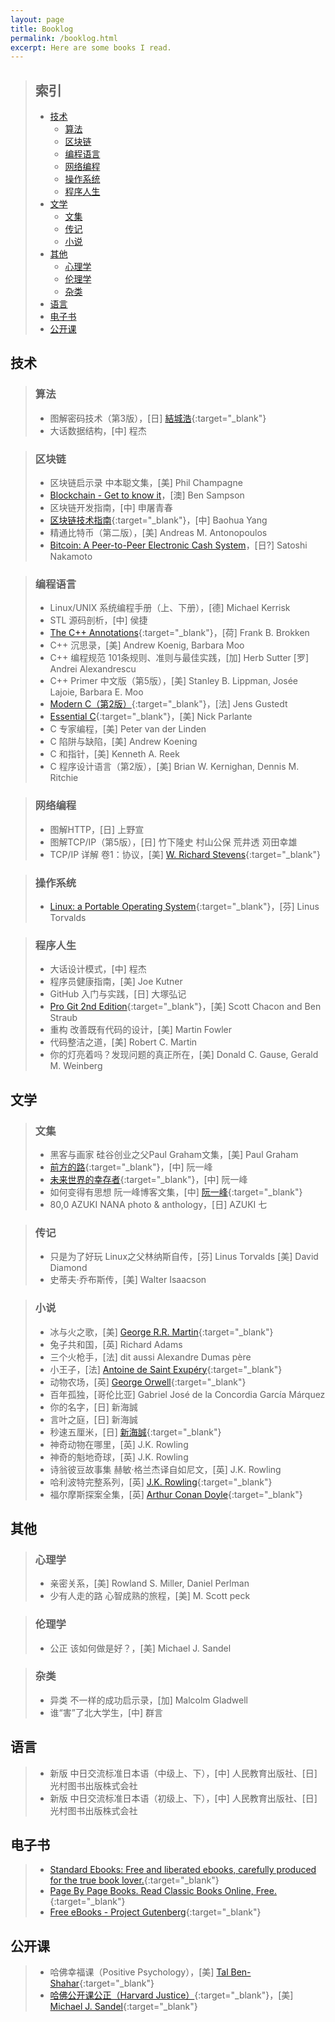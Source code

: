 ```yaml
---
layout: page
title: Booklog
permalink: /booklog.html
excerpt: Here are some books I read.
---
```


> ## 索引
> * [技术](#技术)
>   * [算法](#算法)
>   * [区块链](#区块链)
>   * [编程语言](#编程语言)
>   * [网络编程](#网络编程)
>   * [操作系统](#操作系统)
>   * [程序人生](#程序人生)
> * [文学](#文学)
>   * [文集](#文集)
>   * [传记](#传记)
>   * [小说](#小说)
> * [其他](#其他)
>   * [心理学](#心理学)
>   * [伦理学](#伦理学)
>   * [杂类](#杂类)
> * [语言](#语言)
> * [电子书](#电子书)
> * [公开课](#公开课)

## 技术

> ### 算法
> * 图解密码技术（第3版），[日] [結城浩](http://www.hyuki.com){:target="_blank"}
> * 大话数据结构，[中] 程杰

> ### 区块链
> * 区块链启示录 中本聪文集，[美] Phil Champagne
> * [Blockchain - Get to know it](/blog/2018/09/get-to-know-the-blockchain.html)，[澳] Ben Sampson
> * 区块链开发指南，[中] 申屠青春
> * [区块链技术指南](https://yeasy.gitbooks.io/blockchain_guide/content){:target="_blank"}，[中] Baohua Yang
> * 精通比特币（第二版），[美] Andreas M. Antonopoulos
> * [Bitcoin: A Peer-to-Peer Electronic Cash System](/blog/2018/04/Bitcoin-A-Peer-to-Peer-Electronic-Cash-System.html)，[日?] Satoshi Nakamoto

> ### 编程语言
> * Linux/UNIX 系统编程手册（上、下册），[德] Michael Kerrisk
> * STL 源码剖析，[中] 侯捷
> * [The C++ Annotations](http://www.icce.rug.nl/documents/cplusplus){:target="_blank"}，[荷] Frank B. Brokken
> * C++ 沉思录，[美] Andrew Koenig, Barbara Moo
> * C++ 编程规范 101条规则、准则与最佳实践，[加] Herb Sutter [罗] Andrei Alexandrescu
> * C++ Primer 中文版（第5版），[美] Stanley B. Lippman, Josée Lajoie, Barbara E. Moo
> * [Modern C（第2版）](https://modernc.gforge.inria.fr){:target="_blank"}，[法] Jens Gustedt
> * [Essential C](http://cslibrary.stanford.edu/101/EssentialC.pdf){:target="_blank"}，[美] Nick Parlante
> * C 专家编程，[美] Peter van der Linden
> * C 陷阱与缺陷，[美] Andrew Koening
> * C 和指针，[美] Kenneth A. Reek
> * C 程序设计语言（第2版），[美] Brian W. Kernighan, Dennis M. Ritchie

> ### 网络编程
> * 图解HTTP，[日] 上野宣
> * 图解TCP/IP（第5版），[日] 竹下隆史 村山公保 荒井透 苅田幸雄
> * TCP/IP 详解 卷1：协议，[美] [W. Richard Stevens](http://www.kohala.com/start){:target="_blank"}

> ### 操作系统
> * [Linux: a Portable Operating System](https://www.cs.helsinki.fi/u/kutvonen/index_files/linus.pdf){:target="_blank"}，[芬] Linus Torvalds

> ### 程序人生
> * 大话设计模式，[中] 程杰
> * 程序员健康指南，[美] Joe Kutner
> * GitHub 入门与实践，[日] 大塚弘记
> * [Pro Git 2nd Edition](https://git-scm.com/book/zh/v2){:target="_blank"}，[美] Scott Chacon and Ben Straub
> * 重构 改善既有代码的设计，[美] Martin Fowler
> * 代码整洁之道，[美] Robert C. Martin
> * 你的灯亮着吗？发现问题的真正所在，[美] Donald C. Gause, Gerald M. Weinberg

## 文学

> ### 文集
> * 黑客与画家 硅谷创业之父Paul Graham文集，[美] Paul Graham
> * [前方的路](http://www.ruanyifeng.com/road){:target="_blank"}，[中] 阮一峰
> * [未来世界的幸存者](http://www.ruanyifeng.com/survivor){:target="_blank"}，[中] 阮一峰
> * 如何变得有思想 阮一峰博客文集，[中] [阮一峰](http://www.ruanyifeng.com/blog){:target="_blank"}
> * 80,0 AZUKI NANA photo & anthology，[日] AZUKI 七

> ### 传记
> * 只是为了好玩 Linux之父林纳斯自传，[芬] Linus Torvalds [美] David Diamond
> * 史蒂夫·乔布斯传，[美] Walter Isaacson

> ### 小说
> * 冰与火之歌，[美] [George R.R. Martin](http://www.georgerrmartin.com){:target="_blank"}
> * 兔子共和国，[英] Richard Adams
> * 三个火枪手，[法] dit aussi Alexandre Dumas père
> * 小王子，[法] [Antoine de Saint Exupéry](https://www.antoinedesaintexupery.com){:target="_blank"}
> * 动物农场，[英] [George Orwell](https://www.george-orwell.com){:target="_blank"}
> * 百年孤独，[哥伦比亚] Gabriel José de la Concordia García Márquez
> * 你的名字，[日] 新海誠
> * 言叶之庭，[日] 新海誠
> * 秒速五厘米，[日] [新海誠](http://shinkaimakoto.jp){:target="_blank"}
> * 神奇动物在哪里，[英] J.K. Rowling
> * 神奇的魁地奇球，[英] J.K. Rowling
> * 诗翁彼豆故事集 赫敏·格兰杰译自如尼文，[英] J.K. Rowling
> * 哈利波特完整系列，[英] [J.K. Rowling](https://www.jkrowling.com){:target="_blank"}
> * 福尔摩斯探案全集，[英] [Arthur Conan Doyle](https://www.arthur-conan-doyle.com){:target="_blank"}

## 其他

> ### 心理学
> * 亲密关系，[美] Rowland S. Miller, Daniel Perlman
> * 少有人走的路 心智成熟的旅程，[美] M. Scott peck

> ### 伦理学
> * 公正 该如何做是好？，[美] Michael J. Sandel

> ### 杂类
> * 异类 不一样的成功启示录，[加] Malcolm Gladwell
> * 谁“害”了北大学生，[中] 群言

## 语言

> * 新版 中日交流标准日本语（中级上、下），[中] 人民教育出版社、[日] 光村图书出版株式会社
> * 新版 中日交流标准日本语（初级上、下），[中] 人民教育出版社、[日] 光村图书出版株式会社

## 电子书

> * [Standard Ebooks: Free and liberated ebooks, carefully produced for the true book lover.](https://standardebooks.org){:target="_blank"}
> * [Page By Page Books. Read Classic Books Online, Free.](https://www.pagebypagebooks.com){:target="_blank"}
> * [Free eBooks - Project Gutenberg](http://www.gutenberg.org/wiki/Main_Page){:target="_blank"}

## 公开课

> * 哈佛幸福课（Positive Psychology），[美] [Tal Ben-Shahar](http://www.talbenshahar.com){:target="_blank"}
> * [哈佛公开课公正（Harvard Justice）](http://justiceharvard.org){:target="_blank"}，[美] [Michael J. Sandel](https://scholar.harvard.edu/sandel){:target="_blank"}
